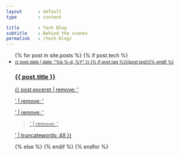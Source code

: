 ```yaml
---
layout      : default
type        : content

title       : Tech Blog
subtitle    : Behind the scenes
permalink   : /tech-blog/
---
```


<ul class='blog'>
  {% for post in site.posts %}
    {% if post.tech %}
      <li>
        <a href="{{ post.url | prepend: site.baseurl }}">
          <small>
            {{ post.date | date: "%b %-d, %Y" }}
            {% if post.tag %}<span class='tag'><label>{{post.tag}}</label></span>{% endif %}
          </small>
          <h3>{{ post.title }}</h3>
          <p>{{ post.excerpt | remove: '<p>' | remove: '</p>' | remove: '<blockquote>' | remove: '</blockquote>' | truncatewords: 48 }}</p>
        </a>
      </li>
    {% else %}
    {% endif %}
  {% endfor %}
</ul>
